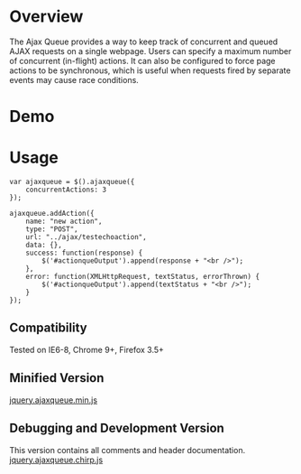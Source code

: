 # Overview

The Ajax Queue provides a way to keep track of concurrent and queued AJAX requests on a single webpage. Users can specify a maximum number of concurrent (in-flight) actions.
It can also be configured to force page actions to be synchronous, which is useful when requests fired by separate events may cause race conditions.

# Demo


# Usage

	var ajaxqueue = $().ajaxqueue({
		concurrentActions: 3
	});

	ajaxqueue.addAction({
		name: "new action",
		type: "POST",
		url: "../ajax/testechoaction",
		data: {},
		success: function(response) {
			$('#actionqueOutput').append(response + "<br />");
		},
		error: function(XMLHttpRequest, textStatus, errorThrown) {
			$('#actionqueOutput').append(textStatus + "<br />");
		}
	});

## Compatibility

Tested on IE6-8, Chrome 9+, Firefox 3.5+

## Minified Version
[jquery.ajaxqueue.min.js](https://github.com/ZS/jquery.controls/raw/master/ajaxqueue/js/jquery.ajaxqueue.min.js)

## Debugging and Development Version
This version contains all comments and header documentation.
[jquery.ajaxqueue.chirp.js](https://github.com/ZS/jquery.controls/raw/master/ajaxqueue/js/jquery.ajaxqueue.chirp.js)


